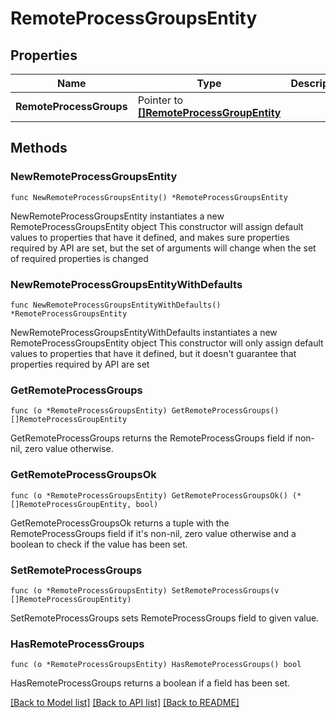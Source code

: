 # RemoteProcessGroupsEntity

## Properties

Name | Type | Description | Notes
------------ | ------------- | ------------- | -------------
**RemoteProcessGroups** | Pointer to [**[]RemoteProcessGroupEntity**](RemoteProcessGroupEntity.md) |  | [optional] 

## Methods

### NewRemoteProcessGroupsEntity

`func NewRemoteProcessGroupsEntity() *RemoteProcessGroupsEntity`

NewRemoteProcessGroupsEntity instantiates a new RemoteProcessGroupsEntity object
This constructor will assign default values to properties that have it defined,
and makes sure properties required by API are set, but the set of arguments
will change when the set of required properties is changed

### NewRemoteProcessGroupsEntityWithDefaults

`func NewRemoteProcessGroupsEntityWithDefaults() *RemoteProcessGroupsEntity`

NewRemoteProcessGroupsEntityWithDefaults instantiates a new RemoteProcessGroupsEntity object
This constructor will only assign default values to properties that have it defined,
but it doesn't guarantee that properties required by API are set

### GetRemoteProcessGroups

`func (o *RemoteProcessGroupsEntity) GetRemoteProcessGroups() []RemoteProcessGroupEntity`

GetRemoteProcessGroups returns the RemoteProcessGroups field if non-nil, zero value otherwise.

### GetRemoteProcessGroupsOk

`func (o *RemoteProcessGroupsEntity) GetRemoteProcessGroupsOk() (*[]RemoteProcessGroupEntity, bool)`

GetRemoteProcessGroupsOk returns a tuple with the RemoteProcessGroups field if it's non-nil, zero value otherwise
and a boolean to check if the value has been set.

### SetRemoteProcessGroups

`func (o *RemoteProcessGroupsEntity) SetRemoteProcessGroups(v []RemoteProcessGroupEntity)`

SetRemoteProcessGroups sets RemoteProcessGroups field to given value.

### HasRemoteProcessGroups

`func (o *RemoteProcessGroupsEntity) HasRemoteProcessGroups() bool`

HasRemoteProcessGroups returns a boolean if a field has been set.


[[Back to Model list]](../README.md#documentation-for-models) [[Back to API list]](../README.md#documentation-for-api-endpoints) [[Back to README]](../README.md)


